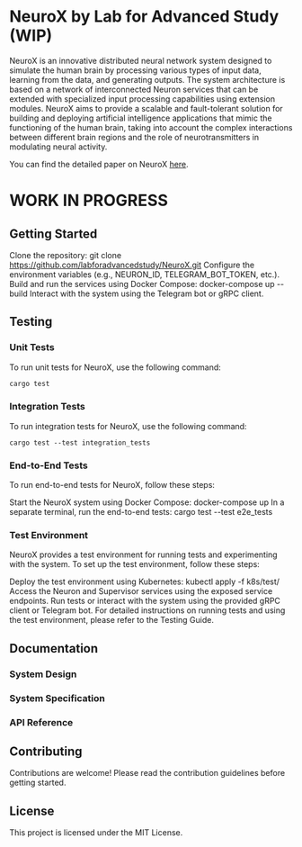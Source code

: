 # NeuroX by Lab for Advanced Study (WIP)

NeuroX is an innovative distributed neural network system designed to simulate the human brain by processing various types of input data, learning from the data, and generating outputs. The system architecture is based on a network of interconnected Neuron services that can be extended with specialized input processing capabilities using extension modules. NeuroX aims to provide a scalable and fault-tolerant solution for building and deploying artificial intelligence applications that mimic the functioning of the human brain, taking into account the complex interactions between different brain regions and the role of neurotransmitters in modulating neural activity.

You can find the detailed paper on NeuroX [here](https://github.com/labforadvancedstudy/paper/blob/main/NeuroX.md).

# WORK IN PROGRESS


## Getting Started

Clone the repository: git clone https://github.com/labforadvancedstudy/NeuroX.git
Configure the environment variables (e.g., NEURON_ID, TELEGRAM_BOT_TOKEN, etc.).
Build and run the services using Docker Compose: docker-compose up --build
Interact with the system using the Telegram bot or gRPC client.

## Testing

### Unit Tests
To run unit tests for NeuroX, use the following command:


```bash
cargo test
```

### Integration Tests
To run integration tests for NeuroX, use the following command:

```
cargo test --test integration_tests
```

### End-to-End Tests
To run end-to-end tests for NeuroX, follow these steps:

Start the NeuroX system using Docker Compose: docker-compose up
In a separate terminal, run the end-to-end tests: cargo test --test e2e_tests

### Test Environment
NeuroX provides a test environment for running tests and experimenting with the system. To set up the test environment, follow these steps:

Deploy the test environment using Kubernetes: kubectl apply -f k8s/test/
Access the Neuron and Supervisor services using the exposed service endpoints.
Run tests or interact with the system using the provided gRPC client or Telegram bot.
For detailed instructions on running tests and using the test environment, please refer to the Testing Guide.

## Documentation
### System Design
### System Specification
### API Reference

## Contributing
Contributions are welcome! Please read the contribution guidelines before getting started.

## License
This project is licensed under the MIT License.
